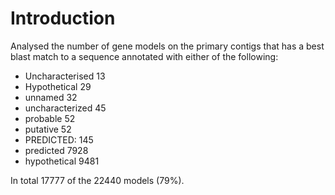 # Introduction
Analysed the number of gene models on the primary contigs that has a best blast match to a sequence annotated with either of the following:

* Uncharacterised 13
* Hypothetical 29
* unnamed 32
* uncharacterized 45
* probable 52
* putative 52
* PREDICTED: 145
* predicted 7928
* hypothetical 9481

In total 17777 of the 22440 models (79%).

